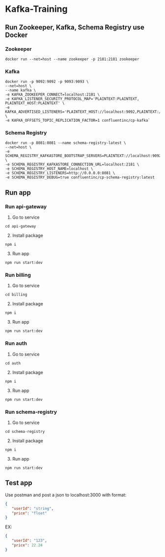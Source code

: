 # Kafka-Training
## Run Zookeeper, Kafka, Schema Registry use Docker
### Zookeeper
```
docker run --net=host --name zookeeper -p 2181:2181 zookeeper
```
### Kafka
```
docker run -p 9092:9092 -p 9093:9093 \
--net=host \
--name kafka \
-e KAFKA_ZOOKEEPER_CONNECT=localhost:2181 \
-e KAFKA_LISTENER_SECURITY_PROTOCOL_MAP='PLAINTEXT:PLAINTEXT, PLAINTEXT_HOST:PLAINTEXT' \
-e KAFKA_ADVERTISED_LISTENERS='PLAINTEXT_HOST://localhost:9092,PLAINTEXT://localhost:9093' \
-e KAFKA_OFFSETS_TOPIC_REPLICATION_FACTOR=1 confluentinc/cp-kafka`
```
### Schema Registry
```
docker run -p 8081:8081 --name schema-registry-latest \
--net=host \
-e SCHEMA_REGISTRY_KAFKASTORE_BOOTSTRAP_SERVERS=PLAINTEXT://localhost:9092 \
-e SCHEMA_REGISTRY_KAFKASTORE_CONNECTION_URL=localhost:2181 \
-e SCHEMA_REGISTRY_HOST_NAME=localhost \
-e SCHEMA_REGISTRY_LISTENERS=http://0.0.0.0:8081 \
-e SCHEMA_REGISTRY_DEBUG=true confluentinc/cp-schema-registry:latest
```
## Run app
### Run api-gateway
1. Go to service
```
cd api-gateway
```
2. Install package
```
npm i
```
3. Run app
```
npm run start:dev
```
### Run billing
1. Go to service
```
cd billing
```
2. Install package
```
npm i
```
3. Run app
```
npm run start:dev
```
### Run auth
1. Go to service
```
cd auth
```
2. Install package
```
npm i
```
3. Run app
```
npm run start:dev
```
### Run schema-registry
1. Go to service
```
cd schema-registry
```
2. Install package
```
npm i
```
3. Run app
```
npm run start:dev
```
## Test app
Use postman and post a json to localhost:3000 with format:
```json
{
   "userId": "string",
   "price": "float"
}
```
EX:
```json
{
   "userId": "123",
   "price": 22.24
}
```